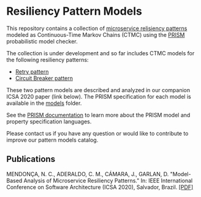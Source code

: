 # Resiliency Pattern Models

This repository contains a collection of [microservice relisiency patterns](https://docs.microsoft.com/en-us/azure/architecture/patterns/category/resiliency) modeled as Continuous-Time Markov Chains (CTMC) using the [PRISM](https://www.prismmodelchecker.org/) probabilistic model checker. 

The collection is under development and so far includes CTMC models for the following resiliency patterns:

* [Retry pattern](https://docs.microsoft.com/en-us/azure/architecture/patterns/retry)
* [Circuit Breaker pattern](https://docs.microsoft.com/en-us/azure/architecture/patterns/circuit-breaker)

These two pattern models are described and analyzed in our companion ICSA 2020 paper (link below). The PRISM specification for each model is available in the [models](./models) folder.

See the [PRISM documentation](https://www.prismmodelchecker.org/doc/) to learn more about the PRISM model and property specification languages.

Please contact us if you have any question or would like to contribute to improve our pattern models catalog.

## Publications

MENDONÇA, N. C., ADERALDO, C. M., CÁMARA, J., GARLAN, D. "Model-Based Analysis of Microservice Resiliency Patterns." In: IEEE International Conference on Software Architecture (ICSA 2020), Salvador, Brazil. [[PDF]](/publications/ICSA2020.pdf)

